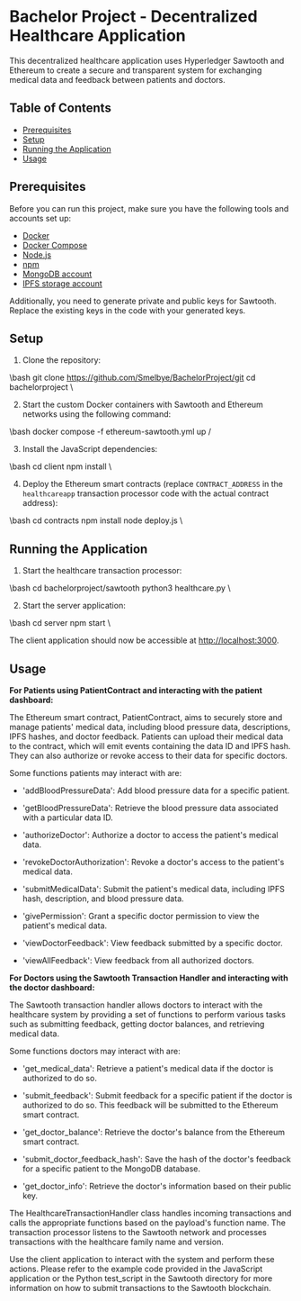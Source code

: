 # Bachelor Project - Decentralized Healthcare Application

This decentralized healthcare application uses Hyperledger Sawtooth and Ethereum to create a secure and transparent system for exchanging medical data and feedback between patients and doctors.

## Table of Contents
- [Prerequisites](#prerequisites)
- [Setup](#setup)
- [Running the Application](#running-the-application)
- [Usage](#usage)

## Prerequisites

Before you can run this project, make sure you have the following tools and accounts set up:

- [Docker](https://www.docker.com/get-started)
- [Docker Compose](https://docs.docker.com/compose/install/)
- [Node.js](https://nodejs.org/en/)
- [npm](https://www.npmjs.com/get-npm)
- [MongoDB account](https://www.mongodb.com/cloud/atlas/signup)
- [IPFS storage account](https://infura.io/register)

Additionally, you need to generate private and public keys for Sawtooth. Replace the existing keys in the code with your generated keys.

## Setup

1. Clone the repository:

\bash
git clone https://github.com/Smelbye/BachelorProject/git
cd bachelorproject
\

2. Start the custom Docker containers with Sawtooth and Ethereum networks using the following command:

\bash
  docker compose -f ethereum-sawtooth.yml up 
/

3. Install the JavaScript dependencies:

\bash
cd client
npm install
\

4. Deploy the Ethereum smart contracts (replace `CONTRACT_ADDRESS` in the `healthcareapp` transaction processor code with the actual contract address):

\bash
cd contracts
npm install
node deploy.js
\

## Running the Application

1. Start the healthcare transaction processor:

\bash
cd bachelorproject/sawtooth
python3 healthcare.py
\

2. Start the server application:

\bash
cd server
npm start
\

The client application should now be accessible at [http://localhost:3000](http://localhost:3000).

## Usage

**For Patients using PatientContract and interacting with the patient dashboard:**

The Ethereum smart contract, PatientContract, aims to securely store and manage patients' medical data, including blood pressure data, descriptions, IPFS hashes, and doctor feedback. Patients can upload their medical data to the contract, which will emit events containing the data ID and IPFS hash. They can also authorize or revoke access to their data for specific doctors.

Some functions patients may interact with are:

- 'addBloodPressureData': Add blood pressure data for a specific patient.

- 'getBloodPressureData': Retrieve the blood pressure data associated with a particular data ID.

- 'authorizeDoctor': Authorize a doctor to access the patient's medical data.

- 'revokeDoctorAuthorization': Revoke a doctor's access to the patient's medical data.

- 'submitMedicalData': Submit the patient's medical data, including IPFS hash, description, and blood pressure data.

- 'givePermission': Grant a specific doctor permission to view the patient's medical data.

- 'viewDoctorFeedback': View feedback submitted by a specific doctor.

- 'viewAllFeedback': View feedback from all authorized doctors.


**For Doctors using the Sawtooth Transaction Handler and interacting with the doctor dashboard:**

The Sawtooth transaction handler allows doctors to interact with the healthcare system by providing a set of functions to perform various tasks such as submitting feedback, getting doctor balances, and retrieving medical data.

Some functions doctors may interact with are:

- 'get_medical_data': Retrieve a patient's medical data if the doctor is authorized to do so.

- 'submit_feedback': Submit feedback for a specific patient if the doctor is authorized to do so. This feedback will be submitted to the Ethereum smart contract.

- 'get_doctor_balance': Retrieve the doctor's balance from the Ethereum smart contract.

- 'submit_doctor_feedback_hash': Save the hash of the doctor's feedback for a specific patient to the MongoDB database.

- 'get_doctor_info': Retrieve the doctor's information based on their public key.

The HealthcareTransactionHandler class handles incoming transactions and calls the appropriate functions based on the payload's function name. The transaction processor listens to the Sawtooth network and processes transactions with the healthcare family name and version.

Use the client application to interact with the system and perform these actions. Please refer to the example code provided in the JavaScript application or the Python test_script in the Sawtooth directory for more information on how to submit transactions to the Sawtooth blockchain.
